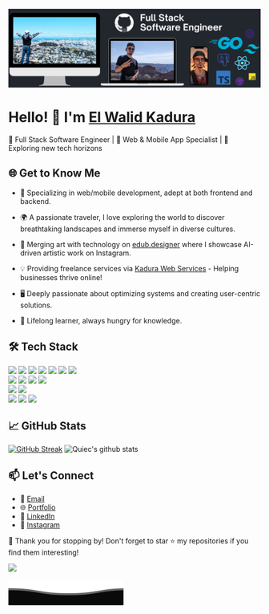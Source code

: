 ![Header Banner](Banner.png)

# Hello! 👋 I'm [El Walid Kadura](https://elwalidkadura.com)

🚀 Full Stack Software Engineer | 🎨 Web & Mobile App Specialist | 🌌 Exploring new tech horizons


## 🌐 Get to Know Me

- 💼 Specializing in web/mobile development, adept at both frontend and backend.
- 🌍 A passionate traveler, I love exploring the world to discover breathtaking landscapes and immerse myself in diverse cultures.
- 🎨 Merging art with technology on [edub.designer](https://www.instagram.com/edub.designer/) where I showcase AI-driven artistic work on Instagram.
- 💡 Providing freelance services via [Kadura Web Services](https://kadurawebservices.com/) - Helping businesses thrive online!

- 🖥 Deeply passionate about optimizing systems and creating user-centric solutions.
- 📖 Lifelong learner, always hungry for knowledge.
## 🛠️ Tech Stack
<div>
    <img src="https://img.shields.io/badge/-Golang-00ADD8?style=flat-square&logo=go&logoColor=white" />
    <img src="https://img.shields.io/badge/-TypeScript-3178C6?style=flat-square&logo=typescript&logoColor=white" />
    <img src="https://img.shields.io/badge/-TailwindCSS-38B2AC?style=flat-square&logo=tailwind-css&logoColor=white" />
    <img src="https://img.shields.io/badge/-JavaScript-F7DF1E?style=flat-square&logo=javascript&logoColor=black" />
    <img src="https://img.shields.io/badge/-Python-3776AB?style=flat-square&logo=python&logoColor=white" />
    <img src="https://img.shields.io/badge/-CSharp-239120?style=flat-square&logo=csharp&logoColor=white" />
    <img src="https://img.shields.io/badge/-C++-00599C?style=flat-square&logo=cplusplus&logoColor=white" />
</div>
<div>
    <img src="https://img.shields.io/badge/-React-61DAFB?style=flat-square&logo=react&logoColor=black" />
    <img src="https://img.shields.io/badge/-Next.js-000000?style=flat-square&logo=next.js" />
    <img src="https://img.shields.io/badge/-NestJS-E0234E?style=flat-square&logo=nestjs&logoColor=white" />
    <img src="https://img.shields.io/badge/-Angular-de002d?style=flat-square&logo=angular&logoColor=white" />
</div>
<div>
    <img src="https://img.shields.io/badge/-PostgreSQL-2f5b8b?style=flat-square&logo=Postgresql&logoColor=white" />
    <img src="https://img.shields.io/badge/-MySQL-005983?style=flat-square&logo=mysql&logoColor=white" />
</div>
<div>
    <img src="https://img.shields.io/badge/-Firebase-FFCA28?style=flat-square&logo=firebase&logoColor=black" />
    <img src="https://img.shields.io/badge/-Postman-f26633?style=flat-square&logo=postman&logoColor=white" />
    <img src="https://img.shields.io/badge/-Git-black?style=flat-square&logo=git" />
</div>

## 📈 GitHub Stats

[![GitHub Streak](https://github-readme-streak-stats.herokuapp.com?user=wawkadura&theme=dark&border_radius=9.8)](https://git.io/streak-stats) ![Quiec's github stats](https://github-readme-stats.vercel.app/api/top-langs/?username=wawkadura&theme=dark&layout=compact)

## 📫 Let's Connect

- 📧 [Email](mailto:elwalid.kadura@gmail.com)
- 🌐 [Portfolio](https://elwalidkadura.com)
- 🔗 [LinkedIn](https://www.linkedin.com/in/elwalid-kadura/)
- 📸 [Instagram](https://www.instagram.com/elwalidkadura/)

🎉 Thank you for stopping by! Don't forget to star ⭐ my repositories if you find them interesting!

<img src="https://profile-counter.glitch.me/wawkadura/count.svg"> 

![Bottom Banner](Bottom_down.svg)
